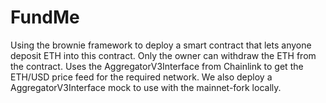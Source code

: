# FundMe
Using the brownie framework to deploy a smart contract that lets anyone deposit ETH into this contract.
Only the owner can withdraw the ETH from the contract.
Uses the AggregatorV3Interface from Chainlink to get the ETH/USD price feed for the required network.
We also deploy a AggregatorV3Interface mock to use with the mainnet-fork locally.
